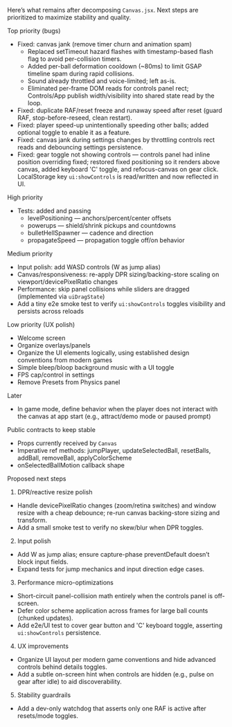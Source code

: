 Here’s what remains after decomposing `Canvas.jsx`. Next steps are prioritized to maximize stability and quality.

Top priority (bugs)

- Fixed: canvas jank (remove timer churn and animation spam)
  - Replaced setTimeout hazard flashes with timestamp-based flash flag to avoid per-collision timers.
  - Added per-ball deformation cooldown (~80ms) to limit GSAP timeline spam during rapid collisions.
  - Sound already throttled and voice-limited; left as-is.
  - Eliminated per-frame DOM reads for controls panel rect; Controls/App publish width/visibility into shared state read by the loop.
- Fixed: duplicate RAF/reset freeze and runaway speed after reset (guard RAF, stop-before-reseed, clean restart).
- Fixed: player speed-up unintentionally speeding other balls; added optional toggle to enable it as a feature.
- Fixed: canvas jank during settings changes by throttling controls rect reads and debouncing settings persistence.
- Fixed: gear toggle not showing controls — controls panel had inline position overriding fixed; restored fixed positioning so it renders above canvas, added keyboard 'C' toggle, and refocus-canvas on gear click. LocalStorage key `ui:showControls` is read/written and now reflected in UI.

High priority

- Tests: added and passing
  - levelPositioning — anchors/percent/center offsets
  - powerups — shield/shrink pickups and countdowns
  - bulletHellSpawner — cadence and direction
  - propagateSpeed — propagation toggle off/on behavior

Medium priority

- Input polish: add WASD controls (W as jump alias)
- Canvas/responsiveness: re-apply DPR sizing/backing-store scaling on viewport/devicePixelRatio changes
- Performance: skip panel collisions while sliders are dragged (implemented via `uiDragState`)
- Add a tiny e2e smoke test to verify `ui:showControls` toggles visibility and persists across reloads

Low priority (UX polish)

- Welcome screen
- Organize overlays/panels
- Organize the UI elements logically, using established design conventions from modern games
- Simple bleep/bloop background music with a UI toggle
- FPS cap/control in settings
- Remove Presets from Physics panel

Later

- In game mode, define behavior when the player does not interact with the canvas at app start (e.g., attract/demo mode or paused prompt)

Public contracts to keep stable

- Props currently received by `Canvas`
- Imperative ref methods: jumpPlayer, updateSelectedBall, resetBalls, addBall, removeBall, applyColorScheme
- onSelectedBallMotion callback shape

Proposed next steps

1. DPR/reactive resize polish

- Handle devicePixelRatio changes (zoom/retina switches) and window resize with a cheap debounce; re-run canvas backing-store sizing and transform.
- Add a small smoke test to verify no skew/blur when DPR toggles.

2. Input polish

- Add W as jump alias; ensure capture-phase preventDefault doesn’t block input fields.
- Expand tests for jump mechanics and input direction edge cases.

3. Performance micro-optimizations

- Short-circuit panel-collision math entirely when the controls panel is off-screen.
- Defer color scheme application across frames for large ball counts (chunked updates).
- Add e2e/UI test to cover gear button and 'C' keyboard toggle, asserting `ui:showControls` persistence.

4. UX improvements

- Organize UI layout per modern game conventions and hide advanced controls behind details toggles.
- Add a subtle on-screen hint when controls are hidden (e.g., pulse on gear after idle) to aid discoverability.

5. Stability guardrails

- Add a dev-only watchdog that asserts only one RAF is active after resets/mode toggles.
